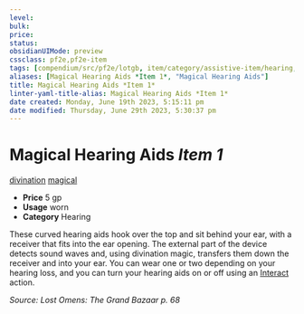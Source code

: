```yaml
---
level:
bulk:
price:
status:
obsidianUIMode: preview
cssclass: pf2e,pf2e-item
tags: [compendium/src/pf2e/lotgb, item/category/assistive-item/hearing, trait/divination, trait/magical]
aliases: [Magical Hearing Aids *Item 1*, "Magical Hearing Aids"]
title: Magical Hearing Aids *Item 1*
linter-yaml-title-alias: Magical Hearing Aids *Item 1*
date created: Monday, June 19th 2023, 5:15:11 pm
date modified: Thursday, June 29th 2023, 5:30:37 pm
---
```


# Magical Hearing Aids *Item 1*

[divination](rules/traits/divination.md) [magical](rules/traits/magical.md)  

- **Price** 5 gp
- **Usage** worn
- **Category** Hearing

These curved hearing aids hook over the top and sit behind your ear, with a receiver that fits into the ear opening. The external part of the device detects sound waves and, using divination magic, transfers them down the receiver and into your ear. You can wear one or two depending on your hearing loss, and you can turn your hearing aids on or off using an [Interact](rules/actions/interact.md) action.

*Source: Lost Omens: The Grand Bazaar p. 68*

